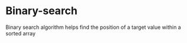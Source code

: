 # Binary-search
Binary search algorithm helps find the position of a target value within a sorted array
